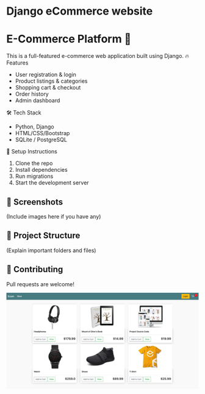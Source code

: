 # Django eCommerce website
# E-Commerce Platform 🛒

This is a full-featured e-commerce web application built using Django.
 🔥 Features
- User registration & login
- Product listings & categories
- Shopping cart & checkout
- Order history
- Admin dashboard

🛠️ Tech Stack
- Python, Django
- HTML/CSS/Bootstrap
- SQLite / PostgreSQL

🚀 Setup Instructions
1. Clone the repo
2. Install dependencies
3. Run migrations
4. Start the development server

## 📸 Screenshots
(Include images here if you have any)

## 📂 Project Structure
(Explain important folders and files)

## 🤝 Contributing
Pull requests are welcome!

<img src="./static/images/demo.png"/>
